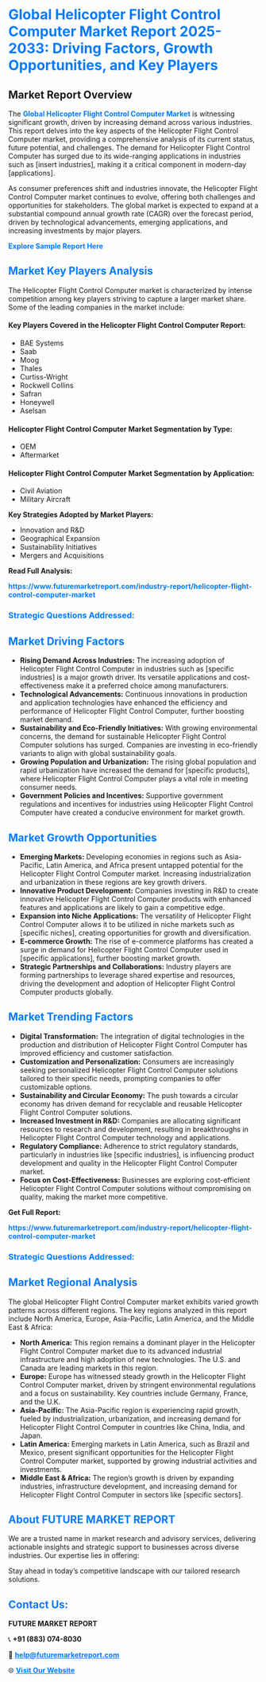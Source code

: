 <h1 style="color: #007BFF;">Global Helicopter Flight Control Computer Market Report 2025-2033: Driving Factors, Growth Opportunities, and Key Players</h1>

<section id="overview">
<h2>Market Report Overview</h2>
<p>The <a href="https://www.futuremarketreport.com/industry-report/helicopter-flight-control-computer-market" style="color: #007BFF; text-decoration: none;"><strong>Global Helicopter Flight Control Computer Market</strong></a> is witnessing significant growth, driven by increasing demand across various industries. This report delves into the key aspects of the Helicopter Flight Control Computer market, providing a comprehensive analysis of its current status, future potential, and challenges. The demand for Helicopter Flight Control Computer has surged due to its wide-ranging applications in industries such as [insert industries], making it a critical component in modern-day [applications].</p>
<p>As consumer preferences shift and industries innovate, the Helicopter Flight Control Computer market continues to evolve, offering both challenges and opportunities for stakeholders. The global market is expected to expand at a substantial compound annual growth rate (CAGR) over the forecast period, driven by technological advancements, emerging applications, and increasing investments by major players.</p>
</section>

<section id="overview">
<p><a href="https://www.futuremarketreport.com/request-sample/reportId=75506" style="color: #007BFF; text-decoration: none;"><strong>Explore Sample Report Here</strong></a></p>
</section>

<section id="key-players">
<h2 style="color: #007BFF;">Market Key Players Analysis</h2>
<p>The Helicopter Flight Control Computer market is characterized by intense competition among key players striving to capture a larger market share. Some of the leading companies in the market include:</p>
<h4>Key Players Covered in the Helicopter Flight Control Computer Report:</h4>
<ul><li>BAE Systems</li><li>Saab</li><li>Moog</li><li>Thales</li><li>Curtiss-Wright</li><li>Rockwell Collins</li><li>Safran</li><li>Honeywell</li><li>Aselsan</li></ul>
<h4>Helicopter Flight Control Computer Market Segmentation by Type:</h4>
<ul><li>OEM</li><li>Aftermarket</li></ul>

<h4>Helicopter Flight Control Computer Market Segmentation by Application:</h4>
<ul><li>Civil Aviation</li><li>Military Aircraft</li></ul>
<p><strong>Key Strategies Adopted by Market Players:</strong></p>
<ul>
<li>Innovation and R&D</li>
<li>Geographical Expansion</li>
<li>Sustainability Initiatives</li>
<li>Mergers and Acquisitions</li>
</ul>
</section>

<section>
<p><strong>Read Full Analysis: </strong></p><a href="https://www.futuremarketreport.com/industry-report/helicopter-flight-control-computer-market" style="color: #007BFF; text-decoration: none;"><strong>https://www.futuremarketreport.com/industry-report/helicopter-flight-control-computer-market</strong></a>
<h3 style="color: #007BFF;">Strategic Questions Addressed:</h3>
</section>

<section id="driving-factors">
<h2 style="color: #007BFF;">Market Driving Factors</h2>
<ul>
<li><strong>Rising Demand Across Industries:</strong> The increasing adoption of Helicopter Flight Control Computer in industries such as [specific industries] is a major growth driver. Its versatile applications and cost-effectiveness make it a preferred choice among manufacturers.</li>
<li><strong>Technological Advancements:</strong> Continuous innovations in production and application technologies have enhanced the efficiency and performance of Helicopter Flight Control Computer, further boosting market demand.</li>
<li><strong>Sustainability and Eco-Friendly Initiatives:</strong> With growing environmental concerns, the demand for sustainable Helicopter Flight Control Computer solutions has surged. Companies are investing in eco-friendly variants to align with global sustainability goals.</li>
<li><strong>Growing Population and Urbanization:</strong> The rising global population and rapid urbanization have increased the demand for [specific products], where Helicopter Flight Control Computer plays a vital role in meeting consumer needs.</li>
<li><strong>Government Policies and Incentives:</strong> Supportive government regulations and incentives for industries using Helicopter Flight Control Computer have created a conducive environment for market growth.</li>
</ul>
</section>

<section id="growth-opportunities">
<h2 style="color: #007BFF;">Market Growth Opportunities</h2>
<ul>
<li><strong>Emerging Markets:</strong> Developing economies in regions such as Asia-Pacific, Latin America, and Africa present untapped potential for the Helicopter Flight Control Computer market. Increasing industrialization and urbanization in these regions are key growth drivers.</li>
<li><strong>Innovative Product Development:</strong> Companies investing in R&D to create innovative Helicopter Flight Control Computer products with enhanced features and applications are likely to gain a competitive edge.</li>
<li><strong>Expansion into Niche Applications:</strong> The versatility of Helicopter Flight Control Computer allows it to be utilized in niche markets such as [specific niches], creating opportunities for growth and diversification.</li>
<li><strong>E-commerce Growth:</strong> The rise of e-commerce platforms has created a surge in demand for Helicopter Flight Control Computer used in [specific applications], further boosting market growth.</li>
<li><strong>Strategic Partnerships and Collaborations:</strong> Industry players are forming partnerships to leverage shared expertise and resources, driving the development and adoption of Helicopter Flight Control Computer products globally.</li>
</ul>
</section>

<section id="trending-factors">
<h2 style="color: #007BFF;">Market Trending Factors</h2>
<ul>
<li><strong>Digital Transformation:</strong> The integration of digital technologies in the production and distribution of Helicopter Flight Control Computer has improved efficiency and customer satisfaction.</li>
<li><strong>Customization and Personalization:</strong> Consumers are increasingly seeking personalized Helicopter Flight Control Computer solutions tailored to their specific needs, prompting companies to offer customizable options.</li>
<li><strong>Sustainability and Circular Economy:</strong> The push towards a circular economy has driven demand for recyclable and reusable Helicopter Flight Control Computer solutions.</li>
<li><strong>Increased Investment in R&D:</strong> Companies are allocating significant resources to research and development, resulting in breakthroughs in Helicopter Flight Control Computer technology and applications.</li>
<li><strong>Regulatory Compliance:</strong> Adherence to strict regulatory standards, particularly in industries like [specific industries], is influencing product development and quality in the Helicopter Flight Control Computer market.</li>
<li><strong>Focus on Cost-Effectiveness:</strong> Businesses are exploring cost-efficient Helicopter Flight Control Computer solutions without compromising on quality, making the market more competitive.</li>
</ul>
</section>

<section>
<p><strong>Get Full Report: </strong></p><a href="https://www.futuremarketreport.com/industry-report/helicopter-flight-control-computer-market" style="color: #007BFF; text-decoration: none;"><strong>https://www.futuremarketreport.com/industry-report/helicopter-flight-control-computer-market</strong></a>
<h3 style="color: #007BFF;">Strategic Questions Addressed:</h3>
</section>


<section id="regional-analysis">
<h2 style="color: #007BFF;">Market Regional Analysis</h2>
<p>The global Helicopter Flight Control Computer market exhibits varied growth patterns across different regions. The key regions analyzed in this report include North America, Europe, Asia-Pacific, Latin America, and the Middle East & Africa:</p>
<ul>
<li><strong>North America:</strong> This region remains a dominant player in the Helicopter Flight Control Computer market due to its advanced industrial infrastructure and high adoption of new technologies. The U.S. and Canada are leading markets in this region.</li>
<li><strong>Europe:</strong> Europe has witnessed steady growth in the Helicopter Flight Control Computer market, driven by stringent environmental regulations and a focus on sustainability. Key countries include Germany, France, and the U.K.</li>
<li><strong>Asia-Pacific:</strong> The Asia-Pacific region is experiencing rapid growth, fueled by industrialization, urbanization, and increasing demand for Helicopter Flight Control Computer in countries like China, India, and Japan.</li>
<li><strong>Latin America:</strong> Emerging markets in Latin America, such as Brazil and Mexico, present significant opportunities for the Helicopter Flight Control Computer market, supported by growing industrial activities and investments.</li>
<li><strong>Middle East & Africa:</strong> The region’s growth is driven by expanding industries, infrastructure development, and increasing demand for Helicopter Flight Control Computer in sectors like [specific sectors].</li>
</ul>
</section>

<footer>
<h2 style="color: #007BFF;">About FUTURE MARKET REPORT</h2>
<p>We are a trusted name in market research and advisory services, delivering actionable insights and strategic support to businesses across diverse industries. Our expertise lies in offering:</p>

<p>Stay ahead in today’s competitive landscape with our tailored research solutions.</p>

<h2 style="color: #007BFF;">Contact Us:</h2>
<p><strong>FUTURE MARKET REPORT</strong></p>
<p>📞 <strong>+91 (883) 074-8030</strong></p>
<p>📧 <strong><a href="mailto:help@futuremarketreport.com" style="color: #007BFF;">help@futuremarketreport.com</a></strong></p>
<p>🌐 <strong><a href="https://www.futuremarketreport.com/" style="color: #007BFF;">Visit Our Website</a></strong></p>
</footer>